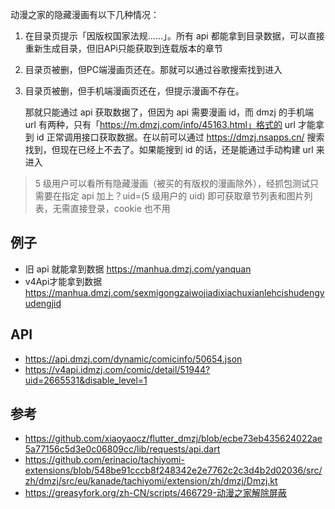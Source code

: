 动漫之家的隐藏漫画有以下几种情况：

1. 在目录页提示「因版权国家法规……」。所有 api 都能拿到目录数据，可以直接重新生成目录，但旧APi只能获取到连载版本的章节

2. 目录页被删，但PC端漫画页还在。那就可以通过谷歌搜索找到进入

3. 目录页被删，但手机端漫画页还在，但提示漫画不存在。

    那就只能通过 api 获取数据了，但因为 api 需要漫画 id，而 dmzj 的手机端 url 有两种，只有「https://m.dmzj.com/info/45163.html」格式的 url 才能拿到 id 正常调用接口获取数据。在以前可以通过 <https://dmzj.nsapps.cn/> 搜索找到，但现在已经上不去了。如果能搜到 id 的话，还是能通过手动构建 url 来进入


> 5 级用户可以看所有隐藏漫画（被买的有版权的漫画除外），经抓包测试只需要在指定 api 加上？uid=(5 级用户的 uid) 即可获取章节列表和图片列表，无需直接登录，cookie 也不用

## 例子

- 旧 api 就能拿到数据
  https://manhua.dmzj.com/yanquan
- v4Api才能拿到数据
  https://manhua.dmzj.com/sexmigongzaiwojiadixiachuxianlehcishudengyudengjid

## API

- https://api.dmzj.com/dynamic/comicinfo/50654.json
- https://v4api.idmzj.com/comic/detail/51944?uid=2665531&disable_level=1

## 参考

- https://github.com/xiaoyaocz/flutter_dmzj/blob/ecbe73eb435624022ae5a77156c5d3e0c06809cc/lib/requests/api.dart
- https://github.com/erinacio/tachiyomi-extensions/blob/548be91cccb8f248342e2e7762c2c3d4b2d02036/src/zh/dmzj/src/eu/kanade/tachiyomi/extension/zh/dmzj/Dmzj.kt
- https://greasyfork.org/zh-CN/scripts/466729-动漫之家解除屏蔽
